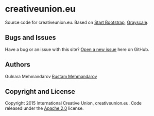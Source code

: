 # creativeunion.eu

Source code for creativeunion.eu. Based on [Start Bootstrap](http://startbootstrap.com/), [Grayscale](http://startbootstrap.com/template-overviews/grayscale/).

## Bugs and Issues

Have a bug or an issue with this site? [Open a new issue](https://github.com/creativeunion/creativeunion.github.io/issues) here on GitHub.

## Authors

Gulnara Mehmandarov
[Rustam Mehmandarov](https://github.com/mehmandarov)

## Copyright and License

Copyright 2015 International Creative Union, creativeunion.eu. Code released under the [Apache 2.0](https://creativeunion.github.io/LICENSE) license.
